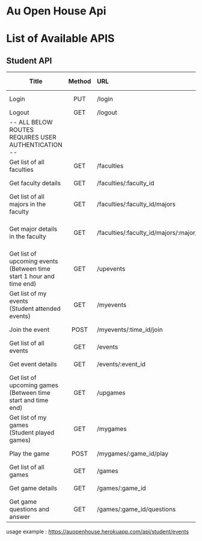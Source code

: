 # Au Open House Api


# List of Available APIS

## Student API


| Title | Method | URL | URL Params | Data Params |
|-------|:------:|:----|:----------:|:-----------:|
| Login | PUT | /login | - | idToken=[string] |
| Logout | GET | /logout | - | - |
| -- ALL BELOW ROUTES REQUIRES USER AUTHENTICATION -- |
| Get list of all faculties | GET | /faculties | - | - |
| Get faculty details | GET | /faculties/:faculty_id | faculty_id=[int] | - |
| Get list of all majors in the faculty | GET | /faculties/:faculty_id/majors | faculty_id=[int] | - |
| Get major details in the faculty | GET | /faculties/:faculty_id/majors/:major_id | faculty_id=[int]<br>major_id=[int] | - |
| Get list of upcoming events<br>(Between time start 1 hour and time end) | GET | /upevents | - | - |
| Get list of my events<br>(Student attended events) | GET | /myevents | - | - |
| Join the event | POST | /myevents/:time_id/join | time_id=[int] | - |
| Get list of all events | GET | /events | - | - |
| Get event details | GET | /events/:event_id | event_id=[int] | - |
| Get list of upcoming games<br>(Between time start and time end) | GET | /upgames | - | - |
| Get list of my games<br>(Student played games) | GET | /mygames | - | - |
| Play the game | POST | /mygames/:game_id/play | game_id=[int] | points=[int] |
| Get list of all games | GET | /games | - | - |
| Get game details | GET | /games/:game_id | game_id=[int] | - |
| Get game questions and answer | GET | /games/:game_id/questions | game_id=[int] | - |




usage example : https://auopenhouse.herokuapp.com/api/student/events


